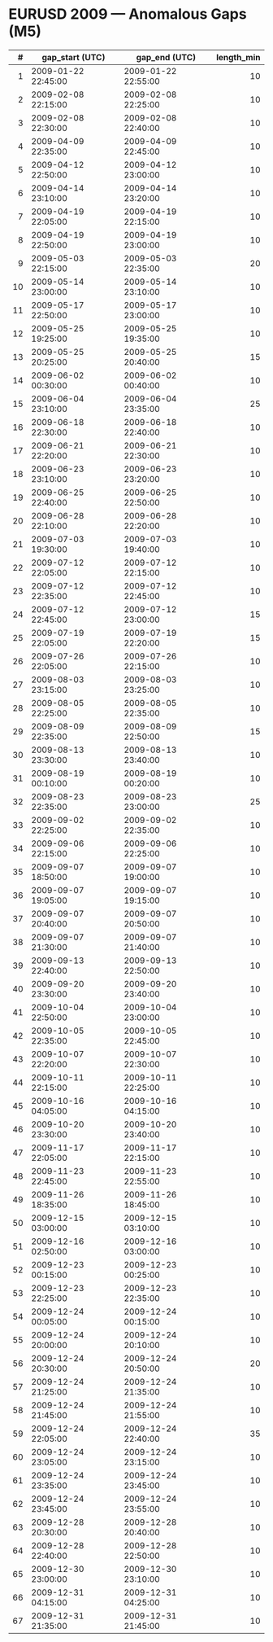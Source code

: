 # EURUSD 2009 — Anomalous Gaps (M5)

| # | gap_start (UTC) | gap_end (UTC) | length_min |
|---:|---|---|---:|
| 1 | 2009-01-22 22:45:00 | 2009-01-22 22:55:00 | 10 |
| 2 | 2009-02-08 22:15:00 | 2009-02-08 22:25:00 | 10 |
| 3 | 2009-02-08 22:30:00 | 2009-02-08 22:40:00 | 10 |
| 4 | 2009-04-09 22:35:00 | 2009-04-09 22:45:00 | 10 |
| 5 | 2009-04-12 22:50:00 | 2009-04-12 23:00:00 | 10 |
| 6 | 2009-04-14 23:10:00 | 2009-04-14 23:20:00 | 10 |
| 7 | 2009-04-19 22:05:00 | 2009-04-19 22:15:00 | 10 |
| 8 | 2009-04-19 22:50:00 | 2009-04-19 23:00:00 | 10 |
| 9 | 2009-05-03 22:15:00 | 2009-05-03 22:35:00 | 20 |
| 10 | 2009-05-14 23:00:00 | 2009-05-14 23:10:00 | 10 |
| 11 | 2009-05-17 22:50:00 | 2009-05-17 23:00:00 | 10 |
| 12 | 2009-05-25 19:25:00 | 2009-05-25 19:35:00 | 10 |
| 13 | 2009-05-25 20:25:00 | 2009-05-25 20:40:00 | 15 |
| 14 | 2009-06-02 00:30:00 | 2009-06-02 00:40:00 | 10 |
| 15 | 2009-06-04 23:10:00 | 2009-06-04 23:35:00 | 25 |
| 16 | 2009-06-18 22:30:00 | 2009-06-18 22:40:00 | 10 |
| 17 | 2009-06-21 22:20:00 | 2009-06-21 22:30:00 | 10 |
| 18 | 2009-06-23 23:10:00 | 2009-06-23 23:20:00 | 10 |
| 19 | 2009-06-25 22:40:00 | 2009-06-25 22:50:00 | 10 |
| 20 | 2009-06-28 22:10:00 | 2009-06-28 22:20:00 | 10 |
| 21 | 2009-07-03 19:30:00 | 2009-07-03 19:40:00 | 10 |
| 22 | 2009-07-12 22:05:00 | 2009-07-12 22:15:00 | 10 |
| 23 | 2009-07-12 22:35:00 | 2009-07-12 22:45:00 | 10 |
| 24 | 2009-07-12 22:45:00 | 2009-07-12 23:00:00 | 15 |
| 25 | 2009-07-19 22:05:00 | 2009-07-19 22:20:00 | 15 |
| 26 | 2009-07-26 22:05:00 | 2009-07-26 22:15:00 | 10 |
| 27 | 2009-08-03 23:15:00 | 2009-08-03 23:25:00 | 10 |
| 28 | 2009-08-05 22:25:00 | 2009-08-05 22:35:00 | 10 |
| 29 | 2009-08-09 22:35:00 | 2009-08-09 22:50:00 | 15 |
| 30 | 2009-08-13 23:30:00 | 2009-08-13 23:40:00 | 10 |
| 31 | 2009-08-19 00:10:00 | 2009-08-19 00:20:00 | 10 |
| 32 | 2009-08-23 22:35:00 | 2009-08-23 23:00:00 | 25 |
| 33 | 2009-09-02 22:25:00 | 2009-09-02 22:35:00 | 10 |
| 34 | 2009-09-06 22:15:00 | 2009-09-06 22:25:00 | 10 |
| 35 | 2009-09-07 18:50:00 | 2009-09-07 19:00:00 | 10 |
| 36 | 2009-09-07 19:05:00 | 2009-09-07 19:15:00 | 10 |
| 37 | 2009-09-07 20:40:00 | 2009-09-07 20:50:00 | 10 |
| 38 | 2009-09-07 21:30:00 | 2009-09-07 21:40:00 | 10 |
| 39 | 2009-09-13 22:40:00 | 2009-09-13 22:50:00 | 10 |
| 40 | 2009-09-20 23:30:00 | 2009-09-20 23:40:00 | 10 |
| 41 | 2009-10-04 22:50:00 | 2009-10-04 23:00:00 | 10 |
| 42 | 2009-10-05 22:35:00 | 2009-10-05 22:45:00 | 10 |
| 43 | 2009-10-07 22:20:00 | 2009-10-07 22:30:00 | 10 |
| 44 | 2009-10-11 22:15:00 | 2009-10-11 22:25:00 | 10 |
| 45 | 2009-10-16 04:05:00 | 2009-10-16 04:15:00 | 10 |
| 46 | 2009-10-20 23:30:00 | 2009-10-20 23:40:00 | 10 |
| 47 | 2009-11-17 22:05:00 | 2009-11-17 22:15:00 | 10 |
| 48 | 2009-11-23 22:45:00 | 2009-11-23 22:55:00 | 10 |
| 49 | 2009-11-26 18:35:00 | 2009-11-26 18:45:00 | 10 |
| 50 | 2009-12-15 03:00:00 | 2009-12-15 03:10:00 | 10 |
| 51 | 2009-12-16 02:50:00 | 2009-12-16 03:00:00 | 10 |
| 52 | 2009-12-23 00:15:00 | 2009-12-23 00:25:00 | 10 |
| 53 | 2009-12-23 22:25:00 | 2009-12-23 22:35:00 | 10 |
| 54 | 2009-12-24 00:05:00 | 2009-12-24 00:15:00 | 10 |
| 55 | 2009-12-24 20:00:00 | 2009-12-24 20:10:00 | 10 |
| 56 | 2009-12-24 20:30:00 | 2009-12-24 20:50:00 | 20 |
| 57 | 2009-12-24 21:25:00 | 2009-12-24 21:35:00 | 10 |
| 58 | 2009-12-24 21:45:00 | 2009-12-24 21:55:00 | 10 |
| 59 | 2009-12-24 22:05:00 | 2009-12-24 22:40:00 | 35 |
| 60 | 2009-12-24 23:05:00 | 2009-12-24 23:15:00 | 10 |
| 61 | 2009-12-24 23:35:00 | 2009-12-24 23:45:00 | 10 |
| 62 | 2009-12-24 23:45:00 | 2009-12-24 23:55:00 | 10 |
| 63 | 2009-12-28 20:30:00 | 2009-12-28 20:40:00 | 10 |
| 64 | 2009-12-28 22:40:00 | 2009-12-28 22:50:00 | 10 |
| 65 | 2009-12-30 23:00:00 | 2009-12-30 23:10:00 | 10 |
| 66 | 2009-12-31 04:15:00 | 2009-12-31 04:25:00 | 10 |
| 67 | 2009-12-31 21:35:00 | 2009-12-31 21:45:00 | 10 |
